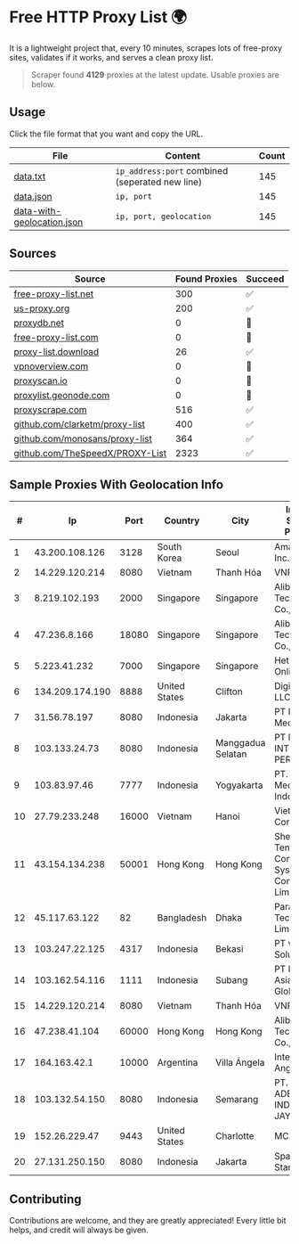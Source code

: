 
# Free HTTP Proxy List 🌍

It is a lightweight project that, every 10 minutes, scrapes lots of free-proxy sites, validates if it works, and serves a clean proxy list.


> Scraper found **4129** proxies at the latest update. Usable proxies are below.

## Usage

Click the file format that you want and copy the URL.


|File|Content|Count|
|----|-------|-----|
|[data.txt](https://raw.githubusercontent.com/themiralay/Proxy-List-World/master/data.txt)|`ip_address:port` combined (seperated new line)|145|
|[data.json](https://raw.githubusercontent.com/themiralay/Proxy-List-World/master/data.json)|`ip, port`|145|
|[data-with-geolocation.json](https://raw.githubusercontent.com/themiralay/Proxy-List-World/master/data-with-geolocation.json)|`ip, port, geolocation`|145|

## Sources

|Source|Found Proxies|Succeed|
|------|-------------|-------|
|[free-proxy-list.net](https://free-proxy-list.net)|300|✅|
|[us-proxy.org](https://www.us-proxy.org)|200|✅|
|[proxydb.net](http://proxydb.net)|0|🚫|
|[free-proxy-list.com](https://free-proxy-list.com/?page=&port=&type%5B%5D=http&type%5B%5D=https&up_time=0&search=Search)|0|🚫|
|[proxy-list.download](https://www.proxy-list.download/HTTP)|26|✅|
|[vpnoverview.com](https://vpnoverview.com/privacy/anonymous-browsing/free-proxy-servers)|0|🚫|
|[proxyscan.io](https://www.proxyscan.io)|0|🚫|
|[proxylist.geonode.com](https://proxylist.geonode.com/api/proxy-list?limit=300&page=1&sort_by=lastChecked&sort_type=desc&protocols=http,https)|0|🚫|
|[proxyscrape.com](https://api.proxyscrape.com/v2/?request=displayproxies&protocol=http&timeout=10000&country=all&ssl=all&anonymity=all)|516|✅|
|[github.com/clarketm/proxy-list](https://raw.githubusercontent.com/clarketm/proxy-list/master/proxy-list-raw.txt)|400|✅|
|[github.com/monosans/proxy-list](https://raw.githubusercontent.com/monosans/proxy-list/main/proxies/http.txt)|364|✅|
|[github.com/TheSpeedX/PROXY-List](https://raw.githubusercontent.com/TheSpeedX/PROXY-List/master/http.txt)|2323|✅|


## Sample Proxies With Geolocation Info

|#|Ip|Port|Country|City|Internet Service Provider|
|-|--|----|-------|----|-------------------------|
|1|43.200.108.126|3128|South Korea|Seoul|Amazon.com, Inc.|
|2|14.229.120.214|8080|Vietnam|Thanh Hóa|VNPT|
|3|8.219.102.193|2000|Singapore|Singapore|Alibaba (US) Technology Co., Ltd.|
|4|47.236.8.166|18080|Singapore|Singapore|Alibaba (US) Technology Co., Ltd.|
|5|5.223.41.232|7000|Singapore|Singapore|Hetzner Online GmbH|
|6|134.209.174.190|8888|United States|Clifton|DigitalOcean, LLC|
|7|31.56.78.197|8080|Indonesia|Jakarta|PT Perwira Media Solusi|
|8|103.133.24.73|8080|Indonesia|Manggadua Selatan|PT PHATRIA INTI PERSADA|
|9|103.83.97.46|7777|Indonesia|Yogyakarta|PT. Foxline Mediadata Indonusa|
|10|27.79.233.248|16000|Vietnam|Hanoi|Viettel Corporation|
|11|43.154.134.238|50001|Hong Kong|Hong Kong|Shenzhen Tencent Computer Systems Company Limited|
|12|45.117.63.122|82|Bangladesh|Dhaka|Paradise Technologies Limited|
|13|103.247.22.125|4317|Indonesia|Bekasi|PT wifian Solution|
|14|103.162.54.116|1111|Indonesia|Subang|PT Pratama Asia Globalindo|
|15|14.229.120.214|8080|Vietnam|Thanh Hóa|VNPT|
|16|47.238.41.104|60000|Hong Kong|Hong Kong|Alibaba (US) Technology Co., Ltd.|
|17|164.163.42.1|10000|Argentina|Villa Ángela|Interret Villa Angela SRL|
|18|103.132.54.150|8080|Indonesia|Semarang|PT. ADEAKSA INDO JAYATAMA|
|19|152.26.229.47|9443|United States|Charlotte|MCNC|
|20|27.131.250.150|8080|Indonesia|Jakarta|SpaceX Starlink|



## Contributing

Contributions are welcome, and they are greatly appreciated! Every
little bit helps, and credit will always be given.

